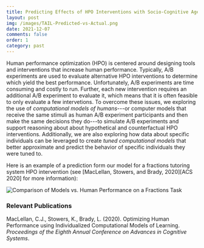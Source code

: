 ```yaml
---
title: Predicting Effects of HPO Interventions with Socio-Cognitive Agents that Leverage Individual Residuals (TAILOR)
layout: post
img: /images/TAIL-Predicted-vs-Actual.png
date: 2021-12-07
comments: false
order: 1
category: past
---
```


Human performance optimization (HPO) is centered around designing tools and 
interventions that increase human performance. Typically, A/B experiments are
used to evaluate alternative HPO interventions to determine which yield the
best performance. Unfortunately, A/B experiments are time consuming and costly
to run. Further, each new intervention requires an additional A/B experiment
to evaluate it, which means that it is often feasible to only evaluate a few
intervetions. To overcome these issues, we exploring the use of _computational
models of humans_---or computer models that receive the same stimuli as human
A/B experiment participants and then make the same decisions they do---to
simulate A/B experiments and support reasoning about about hypothetical and
counterfactual HPO interventions. Additionally, we are also exploring how 
data about specific individuals can be leveraged to create _tuned computational
models_ that better approximate and predict the behavior of specific individuals
they were tuned to.

Here is an example of a prediction form our model for a fractions tutoring system
HPO intervention (see [MacLellan, Stowers, and Brady, 2020][ACS 2020] for more
information):

![Comparison of Models vs. Human Performance on a Fractions Task][ACS Predicted
Vs Actual]

### Relevant Publications

MacLellan, C.J., Stowers, K., Brady, L. (2020). Optimizing Human 
Performance using Individualized Computational Models of Learning. 
_Proceedings of the Eighth Annual Conference on Advances in
Cognitive Systems_. [<i class="far fa-file-pdf"></i>][maclellan-acs-2020]
[<i class="fab fa-youtube"></i>][maclellan-2020-acs-talk]

[maclellan-2020-acs-talk]: https://www.youtube.com/watch?v=LpjXd2Xlqpo
[maclellan-acs-2020]: https://chrismaclellan.com/media/publications/MacLellan-ACS-2020.pdf
[ACS Predicted Vs Actual]: /images/TAIL-Predicted-vs-Actual.png

